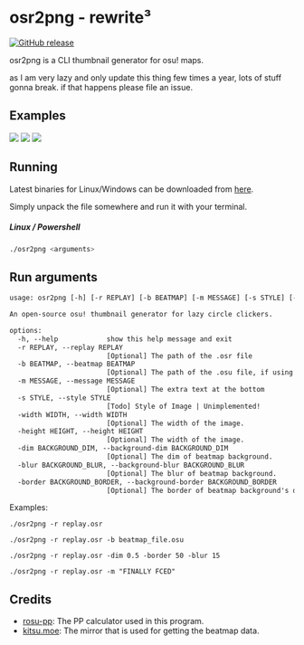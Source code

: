 # osr2png - rewrite³

[![GitHub release](https://img.shields.io/github/release/xjunko/osr2png.svg?style=for-the-badge&logo=appveyor)](https://github.com/xjunko/osr2png/releases/latest)

osr2png is a CLI thumbnail generator for osu! maps.

as I am very lazy and only update this thing few times a year, lots of stuff gonna break. if that happens please file an issue.

## Examples
![](https://cdn.discordapp.com/attachments/703552229680087042/1051772453157871616/Vmdiqxj.png)
![](https://cdn.discordapp.com/attachments/703552229680087042/1051775122790416404/umTspt7.png)
![](https://cdn.discordapp.com/attachments/703552229680087042/1051775374725500968/UfHxc0O.png)


## Running

Latest binaries for Linux/Windows can be downloaded from [here](https://github.com/xjunko/osr2png/releases/latest).


Simply unpack the file somewhere and run it with your terminal.


##### Linux / Powershell
```bash
./osr2png <arguments>
```

## Run arguments
```txt
usage: osr2png [-h] [-r REPLAY] [-b BEATMAP] [-m MESSAGE] [-s STYLE] [-width WIDTH] [-height HEIGHT] [-dim BACKGROUND_DIM] [-blur BACKGROUND_BLUR] [-border BACKGROUND_BORDER]

An open-source osu! thumbnail generator for lazy circle clickers.

options:
  -h, --help            show this help message and exit
  -r REPLAY, --replay REPLAY
                        [Optional] The path of the .osr file
  -b BEATMAP, --beatmap BEATMAP
                        [Optional] The path of the .osu file, if using a custom beatmap.
  -m MESSAGE, --message MESSAGE
                        [Optional] The extra text at the bottom
  -s STYLE, --style STYLE
                        [Todo] Style of Image | Unimplemented!
  -width WIDTH, --width WIDTH
                        [Optional] The width of the image.
  -height HEIGHT, --height HEIGHT
                        [Optional] The width of the image.
  -dim BACKGROUND_DIM, --background-dim BACKGROUND_DIM
                        [Optional] The dim of beatmap background.
  -blur BACKGROUND_BLUR, --background-blur BACKGROUND_BLUR
                        [Optional] The blur of beatmap background.
  -border BACKGROUND_BORDER, --background-border BACKGROUND_BORDER
                        [Optional] The border of beatmap background's dim.
```

Examples:

```
./osr2png -r replay.osr 

./osr2png -r replay.osr -b beatmap_file.osu

./osr2png -r replay.osr -dim 0.5 -border 50 -blur 15

./osr2png -r replay.osr -m "FINALLY FCED"
```

## Credits

* [rosu-pp](https://github.com/MaxOhn/rosu-pp): The PP calculator used in this program.
* [kitsu.moe](https://kitsu.moe/): The mirror that is used for getting the beatmap
 data.

